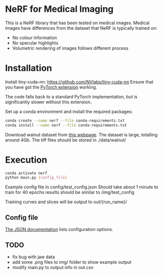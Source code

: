 # NeRF for Medical Imaging

This is a NeRF library that has been tested on medical images.  Medical images have differences from the dataset that NeRF is typically trained on:
- No colour information
- No specular highlights
- Volumetric rendering of images follows different process 

# Installation

Install tiny-cuda-nn:
https://github.com/NVlabs/tiny-cuda-nn
Ensure that you have got the [PyTorch extension](https://github.com/NVlabs/tiny-cuda-nn#pytorch-extension) working.

The code falls back to a standard PyTorch implementation, but is significantly slower without this extension.

Set up a conda environment and install the required packages:
```sh
conda create --name nerf --file conda-requirements.txt
conda install --name nerf --file conda-requirements.txt
```

Download walnut dataset from [this webpage](https://zenodo.org/record/6986012).  The dataset is large, totalling around 4Gb.  The tiff files should be stored in ./data/walnut/

# Execution

```sh
conda activate nerf
python main.py [config_file]
```

Example config file in config/test_config.json
Should take about 1 minute to train for 40 epochs
results should be similar to /img/test_config

Training curves and slices will be output to out/{run_name}/

## Config file

[The JSON documentation](DOCUMENTATION.md) lists configuration options.

## TODO
- fix bug with jaw data
- add some .png files to img/ folder to show example output
- modify main.py to output info in out.csv
